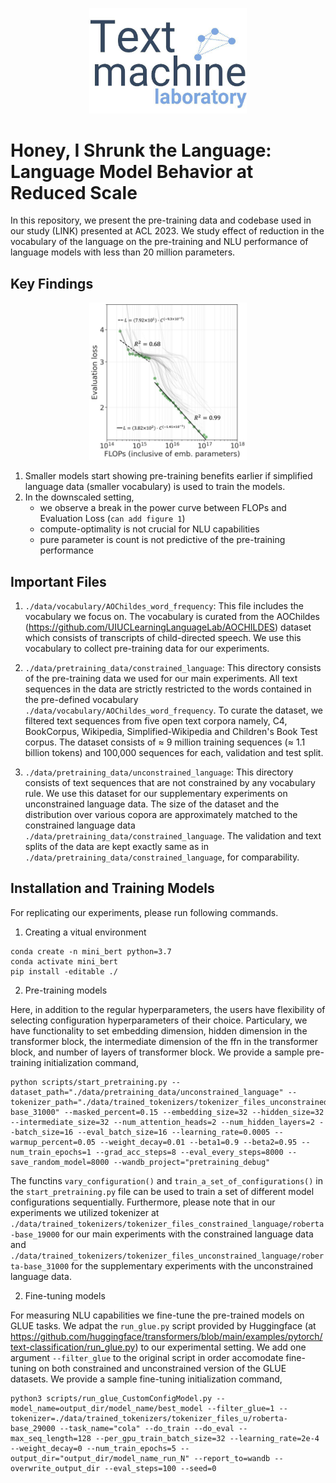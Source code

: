 <p align="center">
    <img 
         src="/results/ForACL/tml_logo.jpg" 
         alt="tml_logo" 
         title="tml_logo"
         width="50%" 
         height="50%">
</p>


# Honey, I Shrunk the Language: Language Model Behavior at Reduced Scale

In this repository, we present the pre-training data and codebase used in our study (LINK) presented at ACL 2023. We study effect of reduction in the vocabulary of the language on the pre-training and NLU performance of language models with less than 20 million parameters.

## Key Findings

<p align="center">
    <img 
         src="/results/ForACL/_ForACL_FLOPS Hoffman total_vs_eval-loss_w_power_curve_.png" 
         alt="Break in the power law" 
         title="Break in the power law"
         width="50%" 
         height="50%">
</p>

1. Smaller models start showing pre-training benefits earlier if simplified language data (smaller vocabulary) is used to train the models.
2. In the downscaled setting, 
    - we observe a break in the power curve between FLOPs and Evaluation Loss (`can add figure 1`)
    - compute-optimality is not crucial for NLU capabilities
    - pure parameter is count is not predictive of the pre-training performance


## Important Files

1. `./data/vocabulary/AOChildes_word_frequency`: This file includes the vocabulary we focus on. The vocabulary is curated from the AOChildes (https://github.com/UIUCLearningLanguageLab/AOCHILDES) dataset which consists of transcripts of child-directed speech. We use this vocabulary to collect pre-training data for our experiments.


2. `./data/pretraining_data/constrained_language`: This directory consists of the pre-training data we used for our main experiments. All text sequences in the data are strictly restricted to the words contained in the pre-defined vocabulary `./data/vocabulary/AOChildes_word_frequency`. To curate the dataset, we filtered text sequences from five open text corpora namely, C4, BookCorpus, Wikipedia, Simplified-Wikipedia and Children's Book Test corpus. The dataset consists of $\approx$ 9 million training sequences ($\approx$ 1.1 billion tokens) and 100,000 sequences for each, validation and test split.

3. `./data/pretraining_data/unconstrained_language`: This directory consists of text sequences that are not constrained by any vocabulary rule. We use this dataset for our supplementary experiments on unconstrained language data. The size of the dataset and the distribution over various copora are approximately matched to the constrained language data `./data/pretraining_data/constrained_language`. The validation and text splits of the data are kept exactly same as in `./data/pretraining_data/constrained_language`, for comparability.


## Installation and Training Models

For replicating our experiments, please run following commands.

1. Creating a vitual environment

```
conda create -n mini_bert python=3.7
conda activate mini_bert
pip install -editable ./
```


2. Pre-training models

Here, in addition to the regular hyperparameters, the users have flexibility of selecting configuration hyperparameters of their choice. Particulary, we have functionality to set embedding dimension, hidden dimension in the transformer block, the intermediate dimension of the ffn in the transformer block, and number of layers of transformer block. We provide a sample pre-training initialization command,

```
python scripts/start_pretraining.py --dataset_path="./data/pretraining_data/unconstrained_language" --tokenizer_path="./data/trained_tokenizers/tokenizer_files_unconstrained_language/roberta-base_31000" --masked_percent=0.15 --embedding_size=32 --hidden_size=32 --intermediate_size=32 --num_attention_heads=2 --num_hidden_layers=2 --batch_size=16 --eval_batch_size=16 --learning_rate=0.0005 --warmup_percent=0.05 --weight_decay=0.01 --beta1=0.9 --beta2=0.95 --num_train_epochs=1 --grad_acc_steps=8 --eval_every_steps=8000 --save_random_model=8000 --wandb_project="pretraining_debug"

```

The functins `vary_configuration()` and `train_a_set_of_configurations()` in the `start_pretraining.py` file can be used to train a set of different model configurations sequentially. Furthermore, please note that in our experiments we utilized tokenizer at `./data/trained_tokenizers/tokenizer_files_constrained_language/roberta-base_19000` for our main experiments with the constrained language data and `./data/trained_tokenizers/tokenizer_files_unconstrained_language/roberta-base_31000` for the supplementary experiments with the unconstrained language data.


2. Fine-tuning models

For measuring NLU capabilities we fine-tune the pre-trained models on GLUE tasks. We adpat the `run_glue.py` script provided by Huggingface (at https://github.com/huggingface/transformers/blob/main/examples/pytorch/text-classification/run_glue.py) to our experimental setting. We add one argument `--filter_glue` to the original script in order accomodate fine-tuning on both constrained and unconstrained version of the GLUE datasets. We provide a sample fine-tuning initialization command,

```
python3 scripts/run_glue_CustomConfigModel.py --model_name=output_dir/model_name/best_model --filter_glue=1 --tokenizer=./data/trained_tokenizers/tokenizer_files_u/roberta-base_29000 --task_name="cola" --do_train --do_eval --max_seq_length=128 --per_gpu_train_batch_size=32 --learning_rate=2e-4 --weight_decay=0 --num_train_epochs=5 --output_dir="output_dir/model_name_run_N" --report_to=wandb --overwrite_output_dir --eval_steps=100 --seed=0
```

